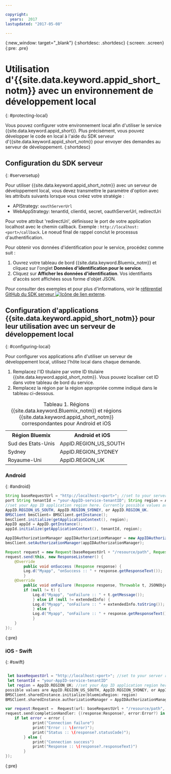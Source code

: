 ```yaml
---

copyright:
  years:  2017
lastupdated: "2017-05-08"

---
```

{:new_window: target="_blank"}
{:shortdesc: .shortdesc}
{:screen: .screen}
{:pre: .pre}



# Utilisation d'{{site.data.keyword.appid_short_notm}} avec un environnement de développement local
{: #protecting-local}

Vous pouvez configurer votre environnement local afin d'utiliser le service {{site.data.keyword.appid_short}}. Plus précisément, vous pouvez développer le code en local à
l'aide du SDK serveur d'{{site.data.keyword.appid_short_notm}} pour envoyer des demandes au serveur de développement.
{:shortdesc}


## Configuration du SDK serveur
{: #serversetup}

Pour utiliser {{site.data.keyword.appid_short_notm}} avec un serveur de développement local, vous devez transmettre le paramètre d'option avec les attributs suivants lorsque vous créez votre stratégie :

* APIStrategy: `oauthServerUrl`
* WebAppStrategy: tenantId, clientId, secret, oauthServerUrl, redirectUri

Pour votre attribut 'redirectUri', définissez le port de votre application
localhost avec le chemin callback.
Exemple : `http://localhost:<port>/callback`. Le noeud final de rappel conclut le processus d'authentification.

Pour obtenir vos données d'identification pour le service, procédez comme suit :

1. Ouvrez votre tableau de bord {{site.data.keyword.Bluemix_notm}} et cliquez sur l'onglet **Données d'identification pour le service**.
2. Cliquez sur **Afficher les données d'identification**. Vos identifiants d'accès sont affichées sous forme d'objet JSON.

Pour consulter des exemples et pour plus d'informations, voir le
<a href="https://github.com/ibm-cloud-security/appid-serversdk-nodejs" target="_blank">référentiel GitHub du SDK serveur <img src="../../icons/launch-glyph.svg" alt="Icône de lien externe"></a>.


## Configuration d'applications {{site.data.keyword.appid_short_notm}} pour leur utilisation avec un serveur de développement local
{: #configuring-local}

Pour configurer vos applications afin d'utiliser un serveur de développement local, utilisez l'hôte local dans chaque demande.

1. Remplacez l'ID titulaire par votre ID titulaire {{site.data.keyword.appid_short_notm}}. Vous pouvez localiser cet ID dans votre tableau de bord du service.
2. Remplacez la région par la région appropriée comme indiqué dans le tableau ci-dessous.

<table> <caption> Tableau 1. Régions {{site.data.keyword.Bluemix_notm}} et régions {{site.data.keyword.appid_short_notm}} correspondantes pour Android et iOS </caption>
<tr>
  <th> Région Bluemix </th>
  <th> Android et iOS </th>
</tr>
<tr>
  <td> Sud des Etats-Unis </td>
  <td> AppID.REGION_US_SOUTH </td>
</tr>
<tr>
  <td> Sydney </td>
  <td> AppID.REGION_SYDNEY </td>
</tr>
<tr>
  <td> Royaume-Uni </td>
  <td> AppID.REGION_UK </td>
</tr>
</table>



### Android
{: #android}
```java
String baseRequestUrl = "http://localhost:<port>"; //set to your server running
port String tenantId = "your-AppID-service-tenantID"; String region = AppID.REGION_UK;
//set your App ID application region here. Currently possible values are
AppID.REGION_US_SOUTH, AppID.REGION_SYDNEY, or AppID.REGION_UK.
BMSClient bmsClient= BMSClient.getInstance();
bmsClient.initialize(getApplicationContext(), region);
AppID appId = AppID.getInstance();
appId.initialize(getApplicationContext(), tenantId, region);

AppIDAuthorizationManager appIDAuthorizationManager = new AppIDAuthorizationManager(appId);
bmsClient.setAuthorizationManager(appIDAuthorizationManager);

Request request = new Request(baseRequestUrl + "/resource/path", Request.GET);
request.send(this, new ResponseListener() {
    @Override
		public void onSuccess (Response response) {
        Log.d("Myapp", "onSuccess :: " + response.getResponseText());
		}
    @Override
		public void onFailure (Response response, Throwable t, JSONObject extendedInfo) {
        if (null != t) {
            Log.d("Myapp", "onFailure :: " + t.getMessage());
			} else if (null != extendedInfo) {
            Log.d("Myapp", "onFailure :: " + extendedInfo.toString());
			} else {
            Log.d("Myapp", "onFailure :: " + response.getResponseText());
			}
    }
});
```
{:pre}

### iOS - Swift
{: #swift}
```swift

 let baseRequestUrl = "http://localhost:<port>"; //set to your server running port
 let tenantId = "your-AppID-service-tenantID"
 let region = AppID.REGION_UK; //set your App ID application region here. Currently
possible values are AppID.REGION_US_SOUTH, AppID.REGION_SYDNEY, or AppID.REGION_UK.
BMSClient.sharedInstance.initialize(bluemixRegion: region)
BMSClient.sharedInstance.authorizationManager = AppIDAuthorizationManager(appid:AppID.sharedInstance)

var request:Request =  Request(url: baseRequestUrl + "/resource/path", method: HttpMethod.GET)
request.send(completionHandler: {(response:Response?, error:Error?) in
    if let error = error {
            print("Connection failure")
     		print("Error :: \(error)");
     		print("Status :: \(response?.statusCode)");
    	} else {
            print("Connection success")
            print("Response :: \(response?.responseText)")
        }
});
```
{:pre}
